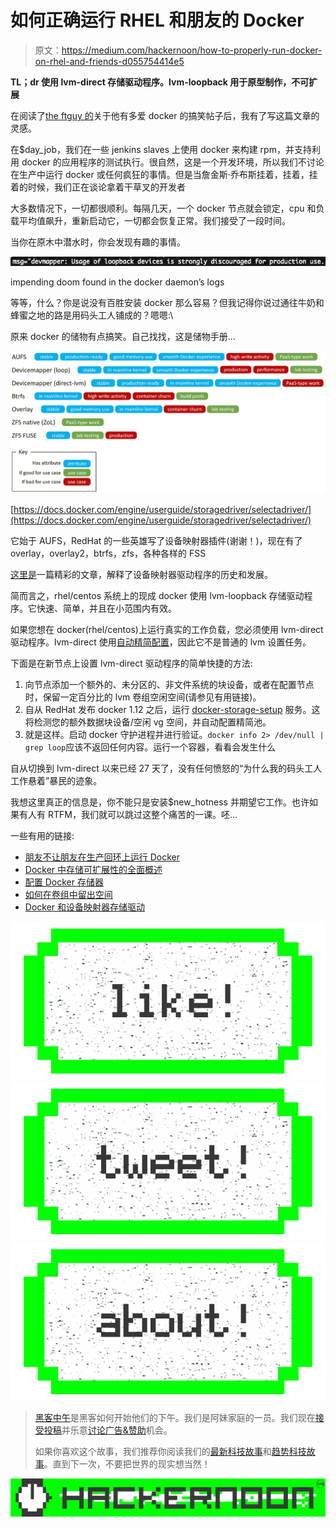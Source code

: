# 如何正确运行 RHEL 和朋友的 Docker

> 原文：<https://medium.com/hackernoon/how-to-properly-run-docker-on-rhel-and-friends-d055754414e5>

**TL；dr 使用 lvm-direct 存储驱动程序。lvm-loopback 用于原型制作，不可扩展**

在阅读了[the ftguy 的](https://thehftguy.com/)关于他有多爱 docker 的搞笑帖子后，我有了写这篇文章的灵感。

在$day_job，我们在一些 jenkins slaves 上使用 docker 来构建 rpm，并支持利用 docker 的应用程序的测试执行。很自然，这是一个开发环境，所以我们不讨论在生产中运行 docker 或任何疯狂的事情。但是当詹金斯·乔布斯挂着，挂着，挂着的时候，我们正在谈论拿着干草叉的开发者

大多数情况下，一切都很顺利。每隔几天，一个 docker 节点就会锁定，cpu 和负载平均值飙升，重新启动它，一切都会恢复正常。我们接受了一段时间。

当你在原木中潜水时，你会发现有趣的事情。

![](img/15965aabc1910233a5c1ac6ab4d5f46d.png)

impending doom found in the docker daemon’s logs

等等，什么？你是说没有百胜安装 docker 那么容易？但我记得你说过通往牛奶和蜂蜜之地的路是用码头工人铺成的？嗯嗯:\

原来 docker 的储物有点搞笑。自己找找，这是储物手册…

![](img/97c3f57da164b6b30cb4368d7aae0583.png)

[https://docs.docker.com/engine/userguide/storagedriver/selectadriver/](https://docs.docker.com/engine/userguide/storagedriver/selectadriver/)

它始于 AUFS，RedHat 的一些英雄写了设备映射器插件(谢谢！)，现在有了 overlay，overlay2，btrfs，zfs，各种各样的 FSS

[这里是](https://developers.redhat.com/blog/2014/09/30/overview-storage-scalability-docker/)一篇精彩的文章，解释了设备映射器驱动程序的历史和发展。

简而言之，rhel/centos 系统上的现成 docker 使用 lvm-loopback 存储驱动程序。它快速、简单，并且在小范围内有效。

如果您想在 docker(rhel/centos)上运行真实的工作负载，您必须使用 lvm-direct 驱动程序。lvm-direct 使用[自动精简配置](https://www.kernel.org/doc/Documentation/device-mapper/thin-provisioning.txt)，因此它不是普通的 lvm 设置任务。

下面是在新节点上设置 lvm-direct 驱动程序的简单快捷的方法:

1.  向节点添加一个额外的、未分区的、非文件系统的块设备，或者在配置节点时，保留一定百分比的 lvm 卷组空闲空间(请参见有用链接)。
2.  自从 RedHat 发布 docker 1.12 之后，运行 [docker-storage-setup](https://github.com/projectatomic/container-storage-setup) 服务。这将检测您的额外数据块设备/空闲 vg 空间，并自动配置精简池。
3.  就是这样。启动 docker 守护进程并进行验证。` docker info 2> /dev/null | grep loop `应该不返回任何内容。运行一个容器，看看会发生什么

自从切换到 lvm-direct 以来已经 27 天了，没有任何愤怒的“为什么我的码头工人工作悬着”暴民的迹象。

我想这里真正的信息是，你不能只是安装$new_hotness 并期望它工作。也许如果有人有 RTFM，我们就可以跳过这整个痛苦的一课。呸…

一些有用的链接:

*   [朋友不让朋友在生产回环上运行 Docker](http://www.projectatomic.io/blog/2015/06/notes-on-fedora-centos-and-docker-storage-drivers/)
*   [Docker 中存储可扩展性的全面概述](https://developers.redhat.com/blog/2014/09/30/overview-storage-scalability-docker/)
*   [配置 Docker 存储器](https://docs.openshift.org/latest/install_config/install/host_preparation.html#configuring-docker-storage)
*   [如何在卷组中留出空间](https://access.redhat.com/documentation/en-us/red_hat_enterprise_linux_atomic_host/7/html/managing_containers/managing_storage_with_docker_formatted_containers#how_to_leave_space_in_the_volume_group_backing_root_during_installation)
*   [Docker 和设备映射器存储驱动](https://docs.docker.com/engine/userguide/storagedriver/device-mapper-driver/)

[![](img/50ef4044ecd4e250b5d50f368b775d38.png)](http://bit.ly/HackernoonFB)[![](img/979d9a46439d5aebbdcdca574e21dc81.png)](https://goo.gl/k7XYbx)[![](img/2930ba6bd2c12218fdbbf7e02c8746ff.png)](https://goo.gl/4ofytp)

> [黑客中午](http://bit.ly/Hackernoon)是黑客如何开始他们的下午。我们是阿妹家庭的一员。我们现在[接受投稿](http://bit.ly/hackernoonsubmission)并乐意[讨论广告&赞助](mailto:partners@amipublications.com)机会。
> 
> 如果你喜欢这个故事，我们推荐你阅读我们的[最新科技故事](http://bit.ly/hackernoonlatestt)和[趋势科技故事](https://hackernoon.com/trending)。直到下一次，不要把世界的现实想当然！

![](img/be0ca55ba73a573dce11effb2ee80d56.png)